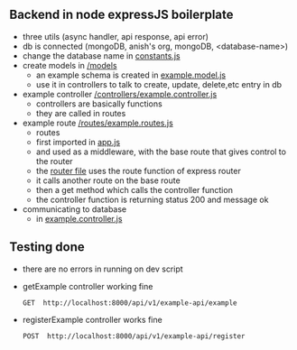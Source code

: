## Backend in node expressJS boilerplate

- three utils (async handler, api response, api error)
- db is connected (mongoDB, anish's org, mongoDB, \<database-name>)
- change the database name in [constants.js](/src/constants.js)
- create models in [/models](/src/models/)
  - an example schema is created in [example.model.js](/src/models/example.model.js)
  - use it in controllers to talk to create, update, delete,etc entry in db
- example controller [/controllers/example.controller.js](/src/controllers/example.controller.js)
  - controllers are basically functions
  - they are called in routes
- example route [/routes/example.routes.js](/src/routes/example.routes.js)
  - routes
  - first imported in [app.js](/src/app.js)
  - and used as a middleware, with the base route that gives control to the router
  - the [router file](/src/routes/example.routes.js) uses the route function of express router
  - it calls another route on the base route
  - then a get method which calls the controller function
  - the controller function is returning status 200 and message ok
- communicating to database
  - in [example.controller.js](/src/controllers/example.controller.js)

## Testing done

- there are no errors in running on dev script
- getExample controller working fine

  ```
  GET  http://localhost:8000/api/v1/example-api/example
  ```

- registerExample controller works fine

  ```
  POST  http://localhost:8000/api/v1/example-api/register
  ```
